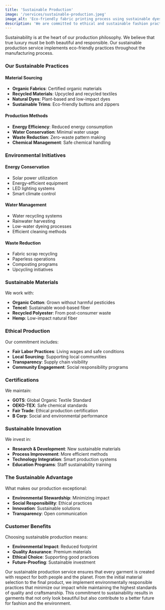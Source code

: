 ```yaml
---
title: 'Sustainable Production'
image: '/services/sustainable-production.jpeg'
image_alt: 'Eco-friendly fabric printing process using sustainable dyes and materials'
description: 'We are committed to ethical and sustainable fashion practices, from sourcing eco-friendly materials to implementing responsible production methods.'
---
```


Sustainability is at the heart of our production philosophy. We believe that true luxury must be both beautiful and responsible. Our sustainable production service implements eco-friendly practices throughout the manufacturing process.

### Our Sustainable Practices

#### Material Sourcing

- **Organic Fabrics**: Certified organic materials
- **Recycled Materials**: Upcycled and recycled textiles
- **Natural Dyes**: Plant-based and low-impact dyes
- **Sustainable Trims**: Eco-friendly buttons and zippers

#### Production Methods

- **Energy Efficiency**: Reduced energy consumption
- **Water Conservation**: Minimal water usage
- **Waste Reduction**: Zero-waste pattern making
- **Chemical Management**: Safe chemical handling

### Environmental Initiatives

#### Energy Conservation

- Solar power utilization
- Energy-efficient equipment
- LED lighting systems
- Smart climate control

#### Water Management

- Water recycling systems
- Rainwater harvesting
- Low-water dyeing processes
- Efficient cleaning methods

#### Waste Reduction

- Fabric scrap recycling
- Paperless operations
- Composting programs
- Upcycling initiatives

### Sustainable Materials

We work with:

- **Organic Cotton**: Grown without harmful pesticides
- **Tencel**: Sustainable wood-based fiber
- **Recycled Polyester**: From post-consumer waste
- **Hemp**: Low-impact natural fiber

### Ethical Production

Our commitment includes:

- **Fair Labor Practices**: Living wages and safe conditions
- **Local Sourcing**: Supporting local communities
- **Transparency**: Supply chain visibility
- **Community Engagement**: Social responsibility programs

### Certifications

We maintain:

- **GOTS**: Global Organic Textile Standard
- **OEKO-TEX**: Safe chemical standards
- **Fair Trade**: Ethical production certification
- **B Corp**: Social and environmental performance

### Sustainable Innovation

We invest in:

- **Research & Development**: New sustainable materials
- **Process Improvement**: More efficient methods
- **Technology Integration**: Smart production systems
- **Education Programs**: Staff sustainability training

### The Sustainable Advantage

What makes our production exceptional:

- **Environmental Stewardship**: Minimizing impact
- **Social Responsibility**: Ethical practices
- **Innovation**: Sustainable solutions
- **Transparency**: Open communication

### Customer Benefits

Choosing sustainable production means:

- **Environmental Impact**: Reduced footprint
- **Quality Assurance**: Premium materials
- **Ethical Choice**: Supporting good practices
- **Future-Proofing**: Sustainable investment

Our sustainable production service ensures that every garment is created with respect for both people and the planet. From the initial material selection to the final product, we implement environmentally responsible practices that minimize our impact while maintaining the highest standards of quality and craftsmanship. This commitment to sustainability results in garments that not only look beautiful but also contribute to a better future for fashion and the environment.
